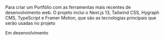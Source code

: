 Para criar um Portfólio com as ferramentas mais recentes de desenvolvimento web. O projeto inclui o Next.js 13, Tailwind CSS, Hygraph CMS, TypeScript e Framer Motion, que são as tecnologias principais que serão usadas no
projeto

Em desenvolvimento

